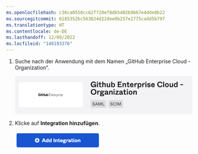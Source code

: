 ```yaml
---
ms.openlocfilehash: c36ca0558cc62f720ef8db5402b9b67e4dde0b22
ms.sourcegitcommit: 6185352bc563024d22dee0b257e2775cadd5b797
ms.translationtype: HT
ms.contentlocale: de-DE
ms.lasthandoff: 12/09/2022
ms.locfileid: "148193376"
---
```

1. Suche nach der Anwendung mit dem Namen „GitHub Enterprise Cloud - Organization“.

   ![Screenshot: Anwendung „GitHub Enterprise Cloud - Organization“ in Okta](/assets/images/help/saml/okta-application-menu.png)
1. Klicke auf **Integration hinzufügen**. 

   ![Screenshot: Schaltfläche „Integration hinzufügen“](/assets/images/help/saml/add-integration-button-okta.png)

